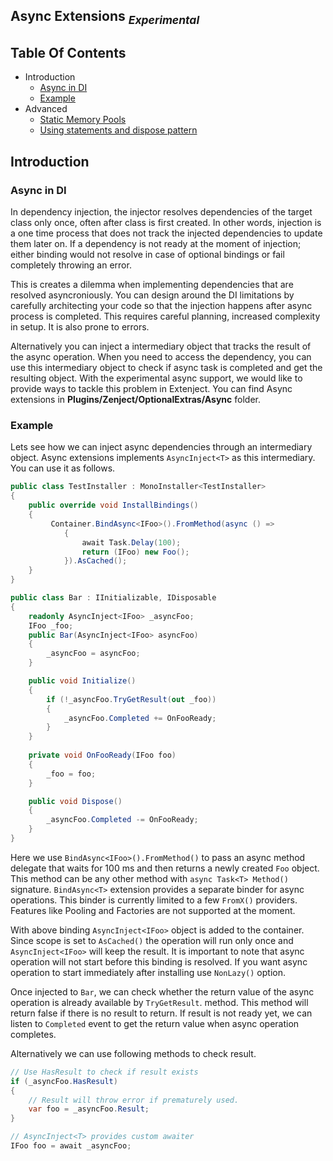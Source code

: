 
## <a id="async-bindings"></a>Async Extensions <smal><sub>*Experimental*</sub>


## Table Of Contents

* Introduction
    * <a href="#async-and-di">Async in DI</a>
    * <a href="#example">Example</a>
* Advanced
    * <a href="#static-memory-pool">Static Memory Pools</a>
    * <a href="#usingstatement">Using statements and dispose pattern</a>



## Introduction
### <a id="async-and-di"></a>Async in DI

In dependency injection, the injector resolves dependencies of the target class only once, often after class is first created. In other words, injection is a one time process that does not track the injected dependencies to update them later on. If a dependency is not ready at the moment of injection; either binding would not resolve in case of optional bindings or fail completely throwing an error.

This is creates a dilemma when implementing dependencies that are resolved asyncroniously. You can design around the DI limitations by carefully architecting your code so that the injection happens after async process is completed. This requires careful planning, increased complexity in setup. It is also prone to errors.

Alternatively you can inject a intermediary object that tracks the result of the async operation. When you need to access the dependency, you can use this intermediary object to check if async task is completed and get the resulting object. With the experimental async support, we would like to provide ways to tackle this problem in Extenject. You can find Async extensions in **Plugins/Zenject/OptionalExtras/Async** folder.

### <a id="example"></a>Example

Lets see how we can inject async dependencies through an intermediary object. Async extensions implements `AsyncInject<T>` as this intermediary. You can use it as follows. 


```csharp
public class TestInstaller : MonoInstaller<TestInstaller>
{
    public override void InstallBindings()
    {
         Container.BindAsync<IFoo>().FromMethod(async () =>
            {
                await Task.Delay(100);
                return (IFoo) new Foo();
            }).AsCached();
    }
}

public class Bar : IInitializable, IDisposable
{
    readonly AsyncInject<IFoo> _asyncFoo;
    IFoo _foo;
    public Bar(AsyncInject<IFoo> asyncFoo)
    {
        _asyncFoo = asyncFoo;
    }

    public void Initialize()
    {
        if (!_asyncFoo.TryGetResult(out _foo))
        {
            _asyncFoo.Completed += OnFooReady;
        }
    }
       
    private void OnFooReady(IFoo foo)
    {
        _foo = foo;
    }

    public void Dispose()
    {
        _asyncFoo.Completed -= OnFooReady;
    }
}
```

Here we use `BindAsync<IFoo>().FromMethod()` to pass an async method delegate that waits for 100 ms and then returns a newly created `Foo` object. This method can be any other method with `async Task<T> Method()` signature. `BindAsync<T>` extension provides a separate binder for async operations. This binder is currently limited to a few `FromX()` providers. Features like Pooling and Factories are not supported at the moment.

With above binding `AsyncInject<IFoo>` object is added to the container. Since scope is set to `AsCached()` the operation will run only once and `AsyncInject<IFoo>` will keep the result. It is important to note that async operation will not start before this binding is resolved. If you want async operation to start immediately after installing use `NonLazy()` option. 

Once injected to `Bar`, we can check whether the return value of the async operation is already available by `TryGetResult`. method. This method will return false if there is no result to return. If result is not ready yet, we can listen to `Completed` event to get the return value when async operation completes.

Alternatively we can use following methods to check result.
```csharp
// Use HasResult to check if result exists 
if (_asyncFoo.HasResult)
{
    // Result will throw error if prematurely used. 
    var foo = _asyncFoo.Result;
}

// AsyncInject<T> provides custom awaiter
IFoo foo = await _asyncFoo;
```